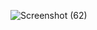 ![Screenshot (62)](https://github.com/sbmraj03/NamasteReact/assets/100986100/029fd85a-763e-4b06-8cb6-ba4b68aea8ae)
